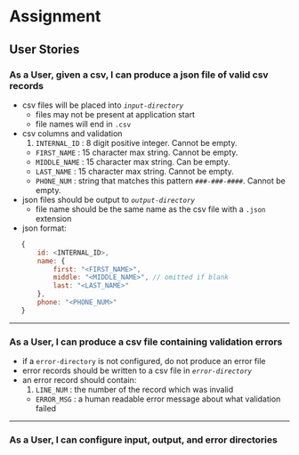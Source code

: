 # Assignment
## User Stories

### As a User, given a csv, I can produce a json file of valid csv records
* csv files will be placed into _`input-directory`_
    * files may not be present at application start
    * file names will end in `.csv`
* csv columns and validation
    1. `INTERNAL_ID` : 8 digit positive integer. Cannot be empty.
    * `FIRST_NAME` : 15 character max string. Cannot be empty.
    * `MIDDLE_NAME` : 15 character max string. Can be empty.
    * `LAST_NAME` : 15 character max string. Cannot be empty.
    * `PHONE_NUM` : string that matches this pattern `###-###-####`. Cannot be empty.
* json files should be output to _`output-directory`_
    * file name should be the same name as the csv file with a `.json` extension
* json format:
```js
   {
       id: <INTERNAL_ID>,
       name: {
           first: "<FIRST_NAME>",
           middle: "<MIDDLE_NAME>", // omitted if blank
           last: "<LAST_NAME>"
       },
       phone: "<PHONE_NUM>"
   }
```

---

### As a User, I can produce a csv file containing validation errors
* if a `error-directory` is not configured, do not produce an error file
* error records should be written to a csv file in _`error-directory`_
* an error record should contain:
    1. `LINE_NUM` : the number of the record which was invalid
    * `ERROR_MSG` : a human readable error message about what validation failed

---

### As a User, I can configure input, output, and error directories
